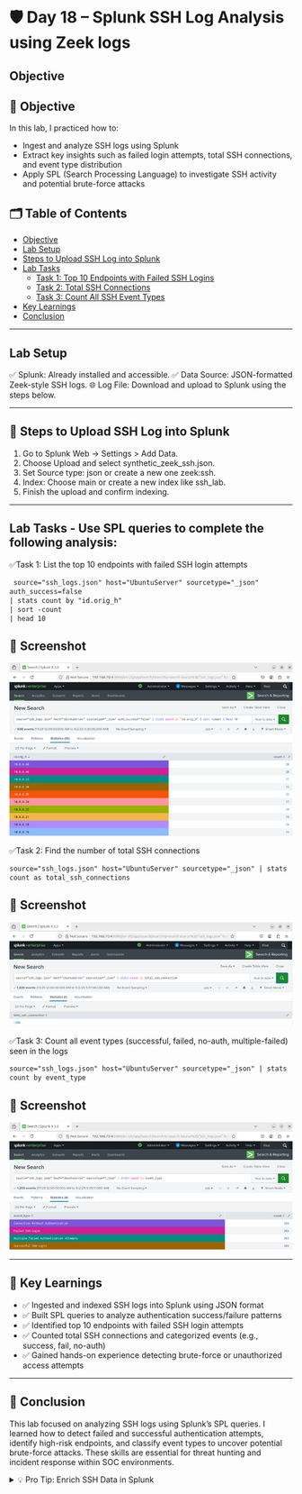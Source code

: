 # 🛡️ Day 18 – Splunk SSH Log Analysis using Zeek logs

## Objective
## 📌 Objective

In this lab, I practiced how to:
- Ingest and analyze SSH logs using Splunk
- Extract key insights such as failed login attempts, total SSH connections, and event type distribution
- Apply SPL (Search Processing Language) to investigate SSH activity and potential brute-force attacks

## 🗂️ Table of Contents
- [Objective](#objective)
- [Lab Setup](#lab-setup)
- [Steps to Upload SSH Log into Splunk](#steps-to-upload-ssh-log-into-splunk)
- [Lab Tasks](#lab-tasks---use-spl-queries-to-complete-the-following-analysis)
  - [Task 1: Top 10 Endpoints with Failed SSH Logins](#task-1-list-the-top-10-endpoints-with-failed-ssh-login-attempts)
  - [Task 2: Total SSH Connections](#task-2-find-the-number-of-total-ssh-connections)
  - [Task 3: Count All SSH Event Types](#task-3-count-all-event-types-successful-failed-no-auth-multiple-failed)
- [Key Learnings](#key-learnings)
- [Conclusion](#conclusion)

---

## Lab Setup
✅ Splunk: Already installed and accessible.
✅ Data Source: JSON-formatted Zeek-style SSH logs.
🌐 Log File: Download and upload to Splunk using the steps below.

---

## 🧪 Steps to Upload SSH Log into Splunk
1. Go to Splunk Web → Settings > Add Data.
2. Choose Upload and select synthetic_zeek_ssh.json.
3. Set Source type: json or create a new one zeek:ssh.
4. Index: Choose main or create a new index like ssh_lab.
5. Finish the upload and confirm indexing.


---

## Lab Tasks - Use SPL queries to complete the following analysis:

✅Task 1: List the top 10 endpoints with failed SSH login attempts
```
 source="ssh_logs.json" host="UbuntuServer" sourcetype="_json" auth_success=false
| stats count by "id.orig_h"
| sort -count
| head 10
```

## 📸 Screenshot
<p align="center">
  <img src="../../Screenshots/Day-18_Splunk_SPL-List-Top-10-Endpoints-Failed-SSH-Login-Attempts.png" width="600">
</p>


✅Task 2: Find the number of total SSH connections
```
source="ssh_logs.json" host="UbuntuServer" sourcetype="_json" | stats count as total_ssh_connections
```

## 📸 Screenshot
<p align="center">
  <img src="../../Screenshots/Day-18_Splunk_SPL-Total-SSH-Connection.png" width="600">
</p>


✅Task 3: Count all event types (successful, failed, 
 no-auth, multiple-failed) seen in the logs
 ```
 source="ssh_logs.json" host="UbuntuServer" sourcetype="_json" | stats count by event_type
```

## 📸 Screenshot
<p align="center">
  <img src="../../Screenshots/Day-18_Splunk_SPL-Count-All-SSH-Event-Types.png" width="600">
</p>

---

## 🧠 Key Learnings
- ✅ Ingested and indexed SSH logs into Splunk using JSON format
- ✅ Built SPL queries to analyze authentication success/failure patterns
- ✅ Identified top 10 endpoints with failed SSH login attempts
- ✅ Counted total SSH connections and categorized events (e.g., success, fail, no-auth)
- ✅ Gained hands-on experience detecting brute-force or unauthorized access attempts


---

## 🎯 Conclusion
This lab focused on analyzing SSH logs using Splunk’s SPL queries. I learned how to detect failed and successful authentication attempts, identify high-risk endpoints, and classify event types to uncover potential brute-force attacks. These skills are essential for threat hunting and incident response within SOC environments.

<details>
<summary>💡 Pro Tip: Enrich SSH Data in Splunk</summary>

- Use field aliases or `eval` to normalize IP fields (e.g., `src_ip`, `dest_ip`)
- Combine SSH logs with threat intel feeds for IP reputation lookups
- Set alerts for high failed login counts or unusual SSH ports
- Use Splunk visualizations to track brute-force patterns over time

</details>
